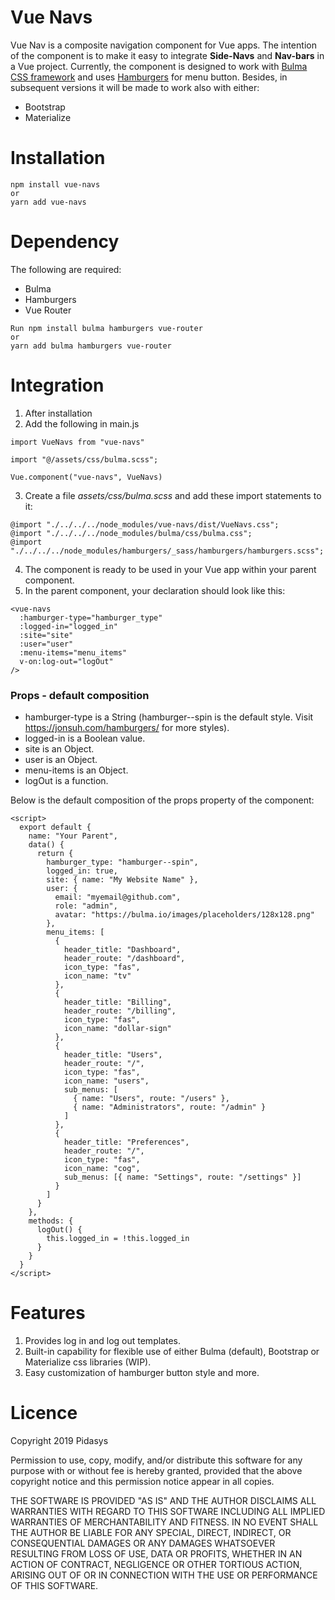 # Vue Navs

Vue Nav is a composite navigation component for Vue apps. The intention of the component is to make it easy to integrate **Side-Navs** and **Nav-bars** in a Vue project. Currently, the component is designed to work with [Bulma CSS framework](https://bulma.io/) and uses [Hamburgers](https://jonsuh.com/hamburgers/) for menu button. Besides, in subsequent versions it will be made to work also with either:

- Bootstrap
- Materialize

# Installation

```
npm install vue-navs
or
yarn add vue-navs
```

# Dependency

The following are required:

- Bulma
- Hamburgers
- Vue Router

```
Run npm install bulma hamburgers vue-router
or
yarn add bulma hamburgers vue-router
```

# Integration

1. After installation
2. Add the following in main.js

```
import VueNavs from "vue-navs"

import "@/assets/css/bulma.scss";

Vue.component("vue-navs", VueNavs)
```

3. Create a file _assets/css/bulma.scss_ and add these import statements to it:

```
@import "./../../../node_modules/vue-navs/dist/VueNavs.css";
@import "./../../../node_modules/bulma/css/bulma.css";
@import "./../../../node_modules/hamburgers/_sass/hamburgers/hamburgers.scss";
```

4. The component is ready to be used in your Vue app within your parent component.
5. In the parent component, your declaration should look like this:

```
<vue-navs
  :hamburger-type="hamburger_type"
  :logged-in="logged_in"
  :site="site"
  :user="user"
  :menu-items="menu_items"
  v-on:log-out="logOut"
/>
```

### Props - default composition

- hamburger-type is a String (hamburger--spin is the default style. Visit https://jonsuh.com/hamburgers/ for more styles).
- logged-in is a Boolean value.
- site is an Object.
- user is an Object.
- menu-items is an Object.
- logOut is a function.

Below is the default composition of the props property of the component:

```
<script>
  export default {
    name: "Your Parent",
    data() {
      return {
        hamburger_type: "hamburger--spin",
        logged_in: true,
        site: { name: "My Website Name" },
        user: {
          email: "myemail@github.com",
          role: "admin",
          avatar: "https://bulma.io/images/placeholders/128x128.png"
        },
        menu_items: [
          {
            header_title: "Dashboard",
            header_route: "/dashboard",
            icon_type: "fas",
            icon_name: "tv"
          },
          {
            header_title: "Billing",
            header_route: "/billing",
            icon_type: "fas",
            icon_name: "dollar-sign"
          },
          {
            header_title: "Users",
            header_route: "/",
            icon_type: "fas",
            icon_name: "users",
            sub_menus: [
              { name: "Users", route: "/users" },
              { name: "Administrators", route: "/admin" }
            ]
          },
          {
            header_title: "Preferences",
            header_route: "/",
            icon_type: "fas",
            icon_name: "cog",
            sub_menus: [{ name: "Settings", route: "/settings" }]
          }
        ]
      }
    },
    methods: {
      logOut() {
        this.logged_in = !this.logged_in
      }
    }
  }
</script>
```

# Features

1. Provides log in and log out templates.
2. Built-in capability for flexible use of either Bulma (default), Bootstrap or Materialize css libraries (WIP).
3. Easy customization of hamburger button style and more.

# Licence

Copyright 2019 Pidasys

Permission to use, copy, modify, and/or distribute this software for any purpose with or without fee is hereby granted, provided that the above copyright notice and this permission notice appear in all copies.

THE SOFTWARE IS PROVIDED "AS IS" AND THE AUTHOR DISCLAIMS ALL WARRANTIES WITH REGARD TO THIS SOFTWARE INCLUDING ALL IMPLIED WARRANTIES OF MERCHANTABILITY AND FITNESS. IN NO EVENT SHALL THE AUTHOR BE LIABLE FOR ANY SPECIAL, DIRECT, INDIRECT, OR CONSEQUENTIAL DAMAGES OR ANY DAMAGES WHATSOEVER RESULTING FROM LOSS OF USE, DATA OR PROFITS, WHETHER IN AN ACTION OF CONTRACT, NEGLIGENCE OR OTHER TORTIOUS ACTION, ARISING OUT OF OR IN CONNECTION WITH THE USE OR PERFORMANCE OF THIS SOFTWARE.
